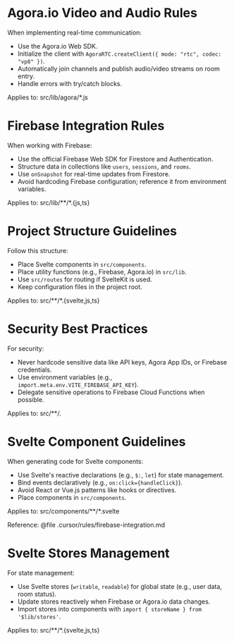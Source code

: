 # Agora.io Video and Audio Rules

When implementing real-time communication:
- Use the Agora.io Web SDK.
- Initialize the client with `AgoraRTC.createClient({ mode: "rtc", codec: "vp8" })`.
- Automatically join channels and publish audio/video streams on room entry.
- Handle errors with try/catch blocks.

Applies to: src/lib/agora/*.js

# Firebase Integration Rules

When working with Firebase:
- Use the official Firebase Web SDK for Firestore and Authentication.
- Structure data in collections like `users`, `sessions`, and `rooms`.
- Use `onSnapshot` for real-time updates from Firestore.
- Avoid hardcoding Firebase configuration; reference it from environment variables.

Applies to: src/lib/**/*.{js,ts}

# Project Structure Guidelines

Follow this structure:
- Place Svelte components in `src/components`.
- Place utility functions (e.g., Firebase, Agora.io) in `src/lib`.
- Use `src/routes` for routing if SvelteKit is used.
- Keep configuration files in the project root.

Applies to: src/**/*.{svelte,js,ts}

# Security Best Practices

For security:
- Never hardcode sensitive data like API keys, Agora App IDs, or Firebase credentials.
- Use environment variables (e.g., `import.meta.env.VITE_FIREBASE_API_KEY`).
- Delegate sensitive operations to Firebase Cloud Functions when possible.

Applies to: src/**/*.*

# Svelte Component Guidelines

When generating code for Svelte components:
- Use Svelte's reactive declarations (e.g., `$:`, `let`) for state management.
- Bind events declaratively (e.g., `on:click={handleClick}`).
- Avoid React or Vue.js patterns like hooks or directives.
- Place components in `src/components`.

Applies to: src/components/**/*.svelte

Reference: @file .cursor/rules/firebase-integration.md
# Svelte Stores Management

For state management:
- Use Svelte stores (`writable`, `readable`) for global state (e.g., user data, room status).
- Update stores reactively when Firebase or Agora.io data changes.
- Import stores into components with `import { storeName } from '$lib/stores'`.

Applies to: src/**/*.{svelte,js,ts}
